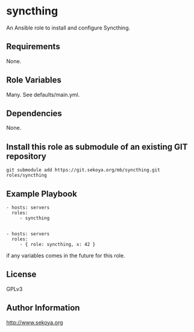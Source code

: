 # syncthing

An Ansible role to install and configure Syncthing.

## Requirements

None.

## Role Variables

Many. See defaults/main.yml.

## Dependencies

None.

## Install this role as submodule of an existing GIT repository

`git submodule add https://git.sekoya.org/mb/syncthing.git roles/syncthing`

## Example Playbook

    - hosts: servers
      roles:
         - syncthing


    - hosts: servers
      roles:
         - { role: syncthing, x: 42 }

if any variables comes in the future for this role.

## License

GPLv3

## Author Information

<a href="http://www.sekoya.org" target="new">http://www.sekoya.org</a>

